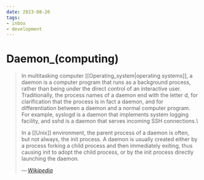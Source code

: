 ```yaml
---
date: 2023-08-26
tags:
- inbox
- development
---
```


# Daemon_(computing)

> In multitasking computer [[Operating_system|operating systems]], a daemon is
> a computer program that runs as a background process, rather than being under
> the direct control of an interactive user. Traditionally, the process names of
> a daemon end with the letter d, for clarification that the process is in fact
> a daemon, and for differentiation between a daemon and a normal computer
> program. For example, syslogd is a daemon that implements system logging
> facility, and sshd is a daemon that serves incoming SSH connections.\
>
> In a [[Unix]] environment, the parent process of a daemon is often, but not
> always, the init process. A daemon is usually created either by a process
> forking a child process and then immediately exiting, thus causing init to
> adopt the child process, or by the init process directly launching the daemon.
>
> — <cite>[Wikipedia](https://en.wikipedia.org/wiki/Daemon_\(computing\))</cite>